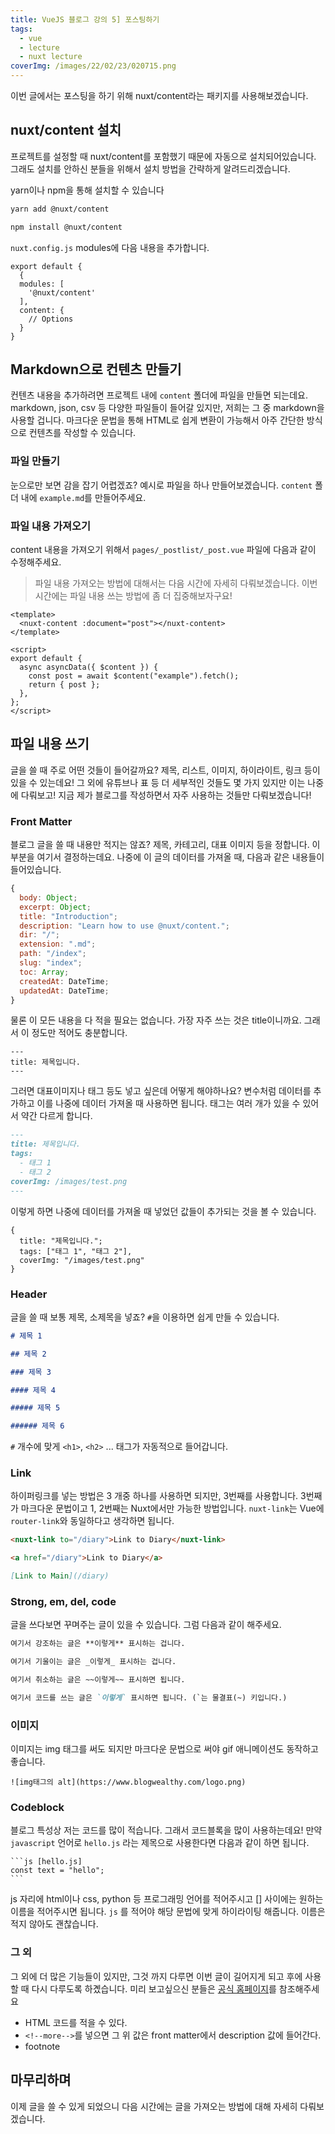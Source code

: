 ```yaml
---
title: VueJS 블로그 강의 5] 포스팅하기
tags:
  - vue
  - lecture
  - nuxt lecture
coverImg: /images/22/02/23/020715.png
---
```


이번 글에서는 포스팅을 하기 위해 nuxt/content라는 패키지를 사용해보겠습니다.

## nuxt/content 설치

프로젝트를 설정할 때 nuxt/content를 포함했기 때문에 자동으로 설치되어있습니다. 그래도 설치를 안하신 분들을 위해서 설치 방법을 간략하게 알려드리겠습니다.

yarn이나 npm을 통해 설치할 수 있습니다

```bash [yarn]
yarn add @nuxt/content
```

```bash [npm]
npm install @nuxt/content
```

`nuxt.config.js` modules에 다음 내용을 추가합니다.

```
export default {
  {
  modules: [
    '@nuxt/content'
  ],
  content: {
    // Options
  }
}
```

## Markdown으로 컨텐츠 만들기

컨텐츠 내용을 추가하려면 프로젝트 내에 `content` 폴더에 파일을 만들면 되는데요. markdown, json, csv 등 다양한 파일들이 들어갈 있지만, 저희는 그 중 markdown을 사용할 겁니다. 마크다운 문법을 통해 HTML로 쉽게 변환이 가능해서 아주 간단한 방식으로 컨텐츠를 작성할 수 있습니다.

### 파일 만들기

눈으로만 보면 감을 잡기 어렵겠죠? 예시로 파일을 하나 만들어보겠습니다. `content` 폴더 내에 `example.md`를 만들어주세요.

<post-img src="/images/22/02/28/151248.png"></post-img>

### 파일 내용 가져오기

content 내용을 가져오기 위해서 `pages/_postlist/_post.vue` 파일에 다음과 같이 수정해주세요.

> 파일 내용 가져오는 방법에 대해서는 다음 시간에 자세히 다뤄보겠습니다. 이번 시간에는 파일 내용 쓰는 방법에 좀 더 집중해보자구요!

```vue [pages/_postlist/_post.vue]
<template>
  <nuxt-content :document="post"></nuxt-content>
</template>

<script>
export default {
  async asyncData({ $content }) {
    const post = await $content("example").fetch();
    return { post };
  },
};
</script>
```

## 파일 내용 쓰기

글을 쓸 때 주로 어떤 것들이 들어갈까요? 제목, 리스트, 이미지, 하이라이트, 링크 등이 있을 수 있는데요! 그 외에 유튜브나 표 등 더 세부적인 것들도 몇 가지 있지만 이는 나중에 다뤄보고! 지금 제가 블로그를 작성하면서 자주 사용하는 것들만 다뤄보겠습니다!

### Front Matter

블로그 글을 쓸 때 내용만 적지는 않죠? 제목, 카테고리, 대표 이미지 등을 정합니다. 이 부분을 여기서 결정하는데요. 나중에 이 글의 데이터를 가져올 때, 다음과 같은 내용들이 들어있습니다.

```js
{
  body: Object;
  excerpt: Object;
  title: "Introduction";
  description: "Learn how to use @nuxt/content.";
  dir: "/";
  extension: ".md";
  path: "/index";
  slug: "index";
  toc: Array;
  createdAt: DateTime;
  updatedAt: DateTime;
}
```

물론 이 모든 내용을 다 적을 필요는 없습니다. 가장 자주 쓰는 것은 title이니까요. 그래서 이 정도만 적어도 충분합니다.

```
---
title: 제목입니다.
---
```

그러면 대표이미지나 태그 등도 넣고 싶은데 어떻게 해야하나요? 변수처럼 데이터를 추가하고 이를 나중에 데이터 가져올 때 사용하면 됩니다. 태그는 여러 개가 있을 수 있어서 약간 다르게 합니다.

```markdown
---
title: 제목입니다.
tags:
  - 태그 1
  - 태그 2
coverImg: /images/test.png
---
```

이렇게 하면 나중에 데이터를 가져올 때 넣었던 값들이 추가되는 것을 볼 수 있습니다.

```
{
  title: "제목입니다.";
  tags: ["태그 1", "태그 2"],
  coverImg: "/images/test.png"
}
```

### Header

글을 쓸 때 보통 제목, 소제목을 넣죠? `#`을 이용하면 쉽게 만들 수 있습니다.

```markdown [Header]
# 제목 1

## 제목 2

### 제목 3

#### 제목 4

##### 제목 5

###### 제목 6
```

`#` 개수에 맞게 `<h1>`, `<h2>` ... 태그가 자동적으로 들어갑니다.

<post-img src="/images/22/02/28/223232.png"></post-img>

### Link

하이퍼링크를 넣는 방법은 3 개중 하나를 사용하면 되지만, 3번째를 사용합니다. 3번째가 마크다운 문법이고 1, 2번째는 Nuxt에서만 가능한 방법입니다. `nuxt-link`는 Vue에 `router-link`와 동일하다고 생각하면 됩니다.

```markdown [Link]
<nuxt-link to="/diary">Link to Diary</nuxt-link>

<a href="/diary">Link to Diary</a>

[Link to Main](/diary)
```

<post-img src="/images/22/02/28/230316.png"></post-img>

### Strong, em, del, code

글을 쓰다보면 꾸며주는 글이 있을 수 있습니다. 그럼 다음과 같이 해주세요.

```markdown
여기서 강조하는 글은 **이렇게** 표시하는 겁니다.

여기서 기울이는 글은 _이렇게_ 표시하는 겁니다.

여기서 취소하는 글은 ~~이렇게~~ 표시하면 됩니다.

여기서 코드를 쓰는 글은 `이렇게` 표시하면 됩니다. (`는 물결표(~) 키입니다.)
```

<post-img src="/images/22/02/28/231543.png"></post-img>

### 이미지

이미지는 img 태그를 써도 되지만 마크다운 문법으로 써야 gif 애니메이션도 동작하고 좋습니다.

```
![img태그의 alt](https://www.blogwealthy.com/logo.png)
```

<post-img src="/images/22/02/28/232117.png"></post-img>

### Codeblock

블로그 특성상 저는 코드를 많이 적습니다. 그래서 코드블록을 많이 사용하는데요! 만약 `javascript` 언어로 `hello.js` 라는 제목으로 사용한다면 다음과 같이 하면 됩니다.

<pre class="line-numbers language-markdown">
<code>```js [hello.js]
const text = "hello";
```</code>
</pre>

<post-img src="/images/22/02/28/235816.png"></post-img>

js 자리에 html이나 css, python 등 프로그래밍 언어를 적어주시고 [] 사이에는 원하는 이름을 적어주시면 됩니다. `js` 를 적어야 해당 문법에 맞게 하이라이팅 해줍니다. 이름은 적지 않아도 괜찮습니다.

### 그 외

그 외에 더 많은 기능들이 있지만, 그것 까지 다루면 이번 글이 길어지게 되고 후에 사용할 때 다시 다루도록 하곘습니다. 미리 보고싶으신 분들은 [공식 홈페이지](https://content.nuxtjs.org/writing)를 참조해주세요

- HTML 코드를 적을 수 있다.
- `<!--more-->`를 넣으면 그 위 값은 front matter에서 description 값에 들어간다.
- footnote

## 마무리하며

이제 글을 쓸 수 있게 되었으니 다음 시간에는 글을 가져오는 방법에 대해 자세히 다뤄보겠습니다.
